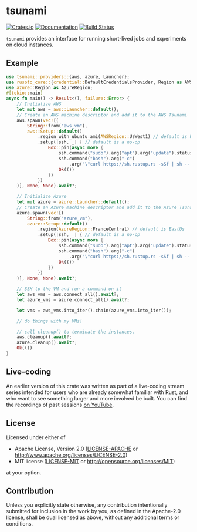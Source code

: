 # tsunami

[![Crates.io](https://img.shields.io/crates/v/tsunami.svg)](https://crates.io/crates/tsunami)
[![Documentation](https://docs.rs/tsunami/badge.svg)](https://docs.rs/tsunami/)
[![Build Status](https://travis-ci.org/jonhoo/tsunami.svg?branch=master)](https://travis-ci.org/jonhoo/tsunami)

`tsunami` provides an interface for running short-lived jobs and experiments on cloud
instances.

## Example

```rust
use tsunami::providers::{aws, azure, Launcher};
use rusoto_core::{credential::DefaultCredentialsProvider, Region as AWSRegion};
use azure::Region as AzureRegion;
#[tokio::main]
async fn main() -> Result<(), failure::Error> {
    // Initialize AWS
    let mut aws = aws::Launcher::default();
    // Create an AWS machine descriptor and add it to the AWS Tsunami
    aws.spawn(vec![(
        String::from("aws_vm"),
        aws::Setup::default()
            .region_with_ubuntu_ami(AWSRegion::UsWest1) // default is UsEast1
            .setup(|ssh, _| { // default is a no-op
                Box::pin(async move {
                    ssh.command("sudo").arg("apt").arg("update").status().await?;
                    ssh.command("bash").arg("-c")
                        .arg("\"curl https://sh.rustup.rs -sSf | sh -- -y\"").status().await?;
                    Ok(())
                })
            })
    )], None, None).await?;

    // Initialize Azure
    let mut azure = azure::Launcher::default();
    // Create an Azure machine descriptor and add it to the Azure Tsunami
    azure.spawn(vec![(
        String::from("azure_vm"),
        azure::Setup::default()
            .region(AzureRegion::FranceCentral) // default is EastUs
            .setup(|ssh, _| { // default is a no-op
                Box::pin(async move {
                    ssh.command("sudo").arg("apt").arg("update").status().await?;
                    ssh.command("bash").arg("-c")
                        .arg("\"curl https://sh.rustup.rs -sSf | sh -- -y\"").status().await?;
                    Ok(())
                })
            })
    )], None, None).await?;

    // SSH to the VM and run a command on it
    let aws_vms = aws.connect_all().await?;
    let azure_vms = azure.connect_all().await?;

    let vms = aws_vms.into_iter().chain(azure_vms.into_iter());

    // do things with my VMs!

    // call cleanup() to terminate the instances.
    aws.cleanup().await?;
    azure.cleanup().await?;
    Ok(())
}
```

## Live-coding

An earlier version of this crate was written as part of a live-coding stream series intended for users who
are already somewhat familiar with Rust, and who want to see something larger and more involved
be built. You can find the recordings of past sessions [on
YouTube](https://www.youtube.com/playlist?list=PLqbS7AVVErFgY2faCIYjJZv_RluGkTlKt).

## License 

Licensed under either of

 * Apache License, Version 2.0
   ([LICENSE-APACHE](LICENSE-APACHE) or http://www.apache.org/licenses/LICENSE-2.0)
 * MIT license
   ([LICENSE-MIT](LICENSE-MIT) or http://opensource.org/licenses/MIT)

at your option.

## Contribution

Unless you explicitly state otherwise, any contribution intentionally submitted
for inclusion in the work by you, as defined in the Apache-2.0 license, shall be
dual licensed as above, without any additional terms or conditions.
